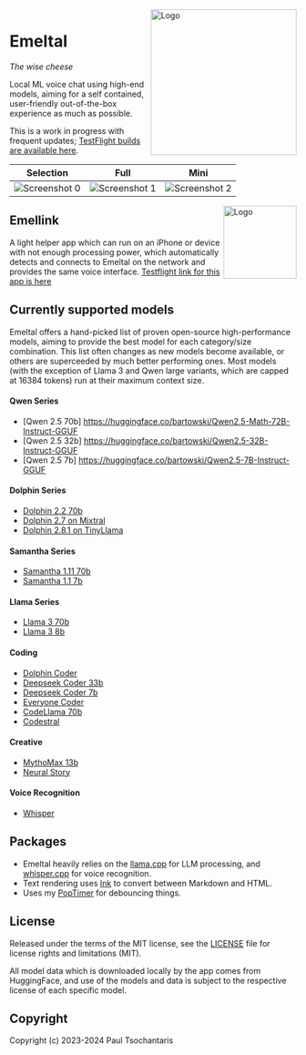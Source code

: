 <img src="https://ptsochantaris.github.io/trailer/EmeltalLogo.webp" alt="Logo" width=256 align="right">

Emeltal
====

_The wise cheese_

Local ML voice chat using high-end models, aiming for a self contained, user-friendly out-of-the-box experience as much as possible.

This is a work in progress with frequent updates; [TestFlight builds are available here](https://testflight.apple.com/join/NTIomxyk).

|Selection|Full|Mini|
|---------|----|----|
|<img src="https://ptsochantaris.github.io/trailer/EmeltalScreenshot0.png" alt="Screenshot 0">|<img src="https://ptsochantaris.github.io/trailer/EmeltalScreenshot1.png" alt="Screenshot 1">|<img src="https://ptsochantaris.github.io/trailer/EmeltalScreenshot2.png" alt="Screenshot 2">|

<img src="https://ptsochantaris.github.io/trailer/EmellinkScreenshot.webp" alt="Logo" width=128 align="right">

## Emellink

A light helper app which can run on an iPhone or device with not enough processing power, which automatically detects and connects to Emeltal on the network and provides the same voice interface. [Testflight link for this app is here](https://testflight.apple.com/join/s0EYVO5P)

## Currently supported models

Emeltal offers a hand-picked list of proven open-source high-performance models, aiming to provide the best model for each category/size combination. This list often changes as new models become available, or others are superceeded by much better performing ones. Most models (with the exception of Llama 3 and Qwen large variants, which are capped at 16384 tokens) run at their maximum context size.

#### Qwen Series
- [Qwen 2.5 70b] https://huggingface.co/bartowski/Qwen2.5-Math-72B-Instruct-GGUF
- [Qwen 2.5 32b] https://huggingface.co/bartowski/Qwen2.5-32B-Instruct-GGUF
- [Qwen 2.5 7b] https://huggingface.co/bartowski/Qwen2.5-7B-Instruct-GGUF

#### Dolphin Series
- [Dolphin 2.2 70b](https://huggingface.co/cognitivecomputations/dolphin-2.2-70b)
- [Dolphin 2.7 on Mixtral](https://huggingface.co/cognitivecomputations/dolphin-2.7-mixtral-8x7b)
- [Dolphin 2.8.1 on TinyLlama](https://huggingface.co/cognitivecomputations/TinyDolphin-2.8-1.1b)

#### Samantha Series
- [Samantha 1.11 70b](https://huggingface.co/cognitivecomputations/Samantha-1.11-70b)
- [Samantha 1.1 7b](https://huggingface.co/cognitivecomputations/samantha-1.1-westlake-7b)

#### Llama Series
- [Llama 3 70b](https://huggingface.co/meta-llama/Meta-Llama-3-70B-Instruct)
- [Llama 3 8b](https://huggingface.co/meta-llama/Meta-Llama-3-8B-Instruct)

#### Coding
- [Dolphin Coder](https://huggingface.co/cognitivecomputations/dolphincoder-starcoder2-15b)
- [Deepseek Coder 33b](https://huggingface.co/deepseek-ai/deepseek-coder-33b-instruct)
- [Deepseek Coder 7b](https://huggingface.co/deepseek-ai/deepseek-coder-7b-instruct-v1.5)
- [Everyone Coder](https://huggingface.co/rombodawg/Everyone-Coder-33b-v2-Base)
- [CodeLlama 70b](https://huggingface.co/codellama/CodeLlama-70b-Instruct-hf)
- [Codestral](https://huggingface.co/mistralai/Codestral-22B-v0.1)

#### Creative
- [MythoMax 13b](https://huggingface.co/Gryphe/MythoMax-L2-13b)
- [Neural Story](https://huggingface.co/NeuralNovel/Mistral-7B-Instruct-v0.2-Neural-Story)

#### Voice Recognition
- [Whisper](https://huggingface.co/ggerganov/whisper.cpp)

## Packages

- Emeltal heavily relies on the [llama.cpp](https://github.com/ggerganov/llama.cpp) for LLM processing, and [whisper.cpp](https://github.com/ggerganov/whisper.cpp) for voice recognition.
- Text rendering uses [Ink](https://github.com/JohnSundell/Ink) to convert between Markdown and HTML.
- Uses my [PopTimer](https://github.com/ptsochantaris/pop-timer) for debouncing things.

## License

Released under the terms of the MIT license, see the [LICENSE](LICENSE.txt) file for license rights and limitations (MIT).

All model data which is downloaded locally by the app comes from HuggingFace, and use of the models and data is subject to the respective license of each specific model.

## Copyright

Copyright (c) 2023-2024 Paul Tsochantaris
